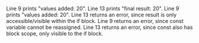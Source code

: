 Line 9 prints "values added: 20".
Line 13 prints "final result: 20".
Line 9 prints "values added: 20".
Line 13 returns an error, since result is only accessible/visible within the if block.
Line 9 returns an error, since const variable cannot be reassigned.
Line 13 returns an error, since const also has block scope, only visible to the if block.
